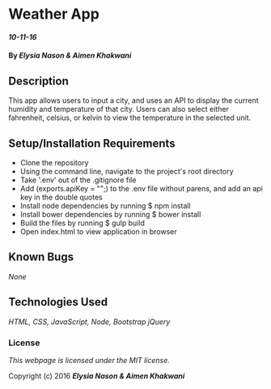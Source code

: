 # Weather App

#### _10-11-16_

#### By _**Elysia Nason &amp; Aimen Khakwani**_

## Description

This app allows users to input a city, and uses an API to display the current humidity and temperature of that city. Users can also select either fahrenheit, celsius, or kelvin to view the temperature in the selected unit.

## Setup/Installation Requirements

* Clone the repository
* Using the command line, navigate to the project's root directory
* Take '.env' out of the .gitignore file
* Add (exports.apiKey = "";) to the .env file without parens, and add an api key in the double quotes
* Install node dependencies by running $ npm install
* Install bower dependencies by running $ bower install
* Build the files by running $ gulp build
* Open index.html to view application in browser

## Known Bugs

_None_

## Technologies Used

_HTML,
CSS,
JavaScript,
Node,
Bootstrap
jQuery_

### License

*This webpage is licensed under the MIT license.*

Copyright (c) 2016 **_Elysia Nason &amp; Aimen Khakwani_**
